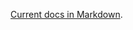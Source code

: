 [Current docs in Markdown](https://github.com/lobrien/xrp_wpilib_examples/blob/master/docs/index.md). 
